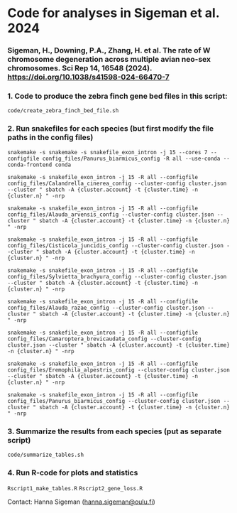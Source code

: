 # Code for analyses in Sigeman et al. 2024
### Sigeman, H., Downing, P.A., Zhang, H. et al. The rate of W chromosome degeneration across multiple avian neo-sex chromosomes. Sci Rep 14, 16548 (2024). https://doi.org/10.1038/s41598-024-66470-7



### 1. Code to produce the zebra finch gene bed files in this script: 
`code/create_zebra_finch_bed_file.sh`


### 2. Run snakefiles for each species (but first modify the file paths in the config files)

```
snakemake -s snakemake -s snakefile_exon_intron -j 15 --cores 7 --configfile config_files/Panurus_biarmicus_config -R all --use-conda --conda-frontend conda

snakemake -s snakefile_exon_intron -j 15 -R all --configfile config_files/Calandrella_cinerea_config --cluster-config cluster.json --cluster " sbatch -A {cluster.account} -t {cluster.time} -n {cluster.n} " -nrp

snakemake -s snakefile_exon_intron -j 15 -R all --configfile config_files/Alauda_arvensis_config --cluster-config cluster.json --cluster " sbatch -A {cluster.account} -t {cluster.time} -n {cluster.n} " -nrp

snakemake -s snakefile_exon_intron -j 15 -R all --configfile config_files/Cisticola_juncidis_config --cluster-config cluster.json --cluster " sbatch -A {cluster.account} -t {cluster.time} -n {cluster.n} " -nrp

snakemake -s snakefile_exon_intron -j 15 -R all --configfile config_files/Sylvietta_brachyura_config --cluster-config cluster.json --cluster " sbatch -A {cluster.account} -t {cluster.time} -n {cluster.n} " -nrp

snakemake -s snakefile_exon_intron -j 15 -R all --configfile config_files/Alauda_razae_config --cluster-config cluster.json --cluster " sbatch -A {cluster.account} -t {cluster.time} -n {cluster.n} " -nrp

snakemake -s snakefile_exon_intron -j 15 -R all --configfile config_files/Camaroptera_brevicaudata_config --cluster-config cluster.json --cluster " sbatch -A {cluster.account} -t {cluster.time} -n {cluster.n} " -nrp

snakemake -s snakefile_exon_intron -j 15 -R all --configfile config_files/Eremophila_alpestris_config --cluster-config cluster.json --cluster " sbatch -A {cluster.account} -t {cluster.time} -n {cluster.n} " -nrp

snakemake -s snakefile_exon_intron -j 15 -R all --configfile config_files/Panurus_biarmicus_config --cluster-config cluster.json --cluster " sbatch -A {cluster.account} -t {cluster.time} -n {cluster.n} " -nrp
```

### 3. Summarize the results from each species (put as separate script)
`code/summarize_tables.sh`

### 4. Run R-code for plots and statistics
`Rscript1_make_tables.R`
`Rscript2_gene_loss.R`


Contact: Hanna Sigeman (hanna.sigeman@oulu.fi)
